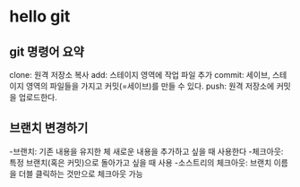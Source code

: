# hello git

## git 명령어 요약

clone: 원격 저장소 복사
add: 스테이지 영역에 작업 파일 추가
commit: 세이브, 스테이지 영역의 파일들을 가지고 커밋(=세이브)를 만들 수 있다.
push: 원격 저장소에 커밋을 업로드한다.

## 브랜치 변경하기

-브랜치: 기존 내용을 유지한 체 새로운 내용을 추가하고 싶을 때 사용한다 -체크아웃: 특정 브랜치(혹은 커밋)으로 돌아가고 싶을 때 사용 -소스트리의 체크아웃: 브랜치 이름을 더블 클릭하는 것만으로 체크아웃 가능
